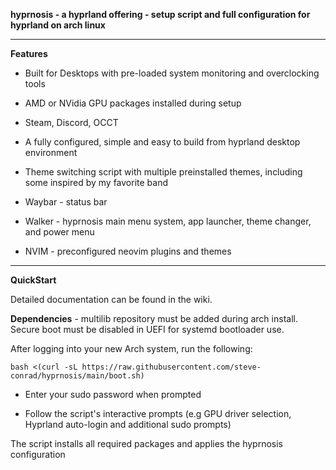 **hyprnosis - a hyprland offering - setup script and full configuration for hyprland on arch linux**

-----------------------------------------------------------------------

**Features**

- Built for Desktops with pre-loaded system monitoring and overclocking tools
- AMD or NVidia GPU packages installed during setup
- Steam, Discord, OCCT
- A fully configured, simple and easy to build from hyprland desktop environment
- Theme switching script with multiple preinstalled themes, including some inspired by my favorite band

- Waybar - status bar
- Walker - hyprnosis main menu system, app launcher, theme changer, and power menu
- NVIM - preconfigured neovim plugins and themes

----------------------------------------------------------------------

**QuickStart**

Detailed documentation can be found in the wiki.

**Dependencies** - multilib repository must be added during arch install. Secure boot must be disabled in UEFI for systemd bootloader use.

After logging into your new Arch system, run the following:

    bash <(curl -sL https://raw.githubusercontent.com/steve-conrad/hyprnosis/main/boot.sh)

- Enter your sudo password when prompted

- Follow the script's interactive prompts (e.g GPU driver selection, Hyprland auto-login and additional sudo prompts)

The script installs all required packages and applies the hyprnosis configuration
